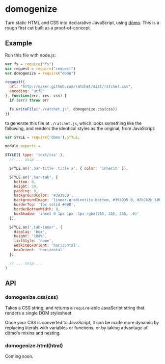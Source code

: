 domogenize
==========

Turn static HTML and CSS into declarative JavaScript, using [dōmo](http://domo-js.com). This is a rough first cut built as a proof-of-concept.

Example
-------

Run this file with node.js:

```javascript
var fs = require("fs")
var request = require("request")
var domogenize = require("domo")

request({
  url: "http://maker.github.com/ratchet/dist/ratchet.css",
  encoding: "utf8"
}, function(err, res, css) {
  if (err) throw err

  fs.writeFile("./ratchet.js", domogenize.css(css))
})
```

to generate this file at `./ratchet.js`, which looks something like the following, and renders the identical styles as the original, from JavaScript:

```javascript
var STYLE = require('domo').STYLE;

module.exports =

STYLE({ type: 'text/css' },
  // ... snip ...

  STYLE.on('.bar-title .title a', { color: 'inherit' }),

  STYLE.on('.bar-tab', {
    bottom: 0,
    height: 50,
    padding: 0,
    backgroundColor: '#393939',
    backgroundImage: 'linear-gradient(to bottom, #393939 0, #2b2b2b 100%)',
    borderTop: '1px solid #000',
    borderBottomWidth: 0,
    boxShadow: 'inset 0 1px 1px -1px rgba(255, 255, 255, .6)'
  }),

  STYLE.on('.tab-inner', {
    display: 'box',
    height: '100%',
    listStyle: 'none',
    WebkitBoxOrient: 'horizontal',
    boxOrient: 'horizontal'
  }),

  // ... snip ...
)
```

API
---

### domogenize.css(css)

Takes a CSS string, and returns a `require`-able JavaScript string that renders a single DOM stylesheet.

Once your CSS is converted to JavaScript, it can be made more dynamic by replacing literals with variables or functions, or by taking advantage of dōmo's mixins and nesting.

### domogenize.html(html)

Coming soon.
